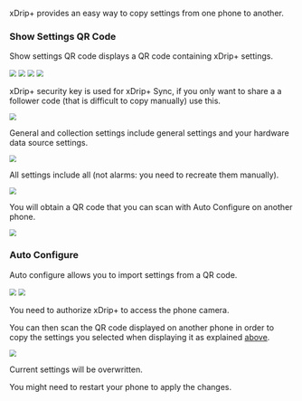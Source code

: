 xDrip+ provides an easy way to copy settings from one phone to another.

### Show Settings QR Code

Show settings QR code displays a QR code containing xDrip+ settings.

<img src="../../images/hamburger_menu.png" style="zoom:75%;" />  
<img src="../../images/M-S.png" style="zoom:75%;" />  
<img src="../images/M-S-QR.png" style="zoom:75%;" />

<img src="../images/M-S-QRa.png" style="zoom:75%;" />

xDrip+ security key is used for xDrip+ Sync, if you only want to share a a follower code (that is difficult to copy manually) use this.

<img src="../images/M-S-QRb.png" style="zoom:75%;" />

General and collection settings include general settings and your hardware data source settings.

<img src="../images/M-S-QRc.png" style="zoom:75%;" />

All settings include all (not alarms: you need to recreate them manually).

<img src="../images/M-S-QRd.png" style="zoom:75%;" />

You will obtain a QR code that you can scan with Auto Configure on another phone.

<img src="../images/M-S-QRe.png" style="zoom:75%;" />

### Auto Configure

Auto configure allows you to import settings from a QR code.

<img src="../../images/hamburger_menu.png" style="zoom:75%;" />  
<img src="../images/M-S-AC.png" style="zoom:75%;" />

You need to authorize xDrip+ to access the phone camera.

You can then scan the QR code displayed on another phone in order to copy the settings you selected when displaying it as explained [above](#show-settings-qr-code).

<img src="../images/M-S-ACS.png" style="zoom:75%;" />

Current settings will be overwritten.

You might need to restart your phone to apply the changes.

